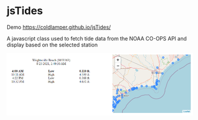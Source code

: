 # jsTides

Demo https://coldlamper.github.io/jsTides/

A javascript class used to fetch tide data from the NOAA CO-OPS API and display based on the selected station 

![Screenshot of wpTides](./jstides.png)

